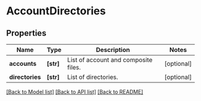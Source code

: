 # AccountDirectories


## Properties
Name | Type | Description | Notes
------------ | ------------- | ------------- | -------------
**accounts** | **[str]** | List of account and composite files. | [optional] 
**directories** | **[str]** | List of directories. | [optional] 

[[Back to Model list]](../README.md#documentation-for-models) [[Back to API list]](../README.md#documentation-for-api-endpoints) [[Back to README]](../README.md)


